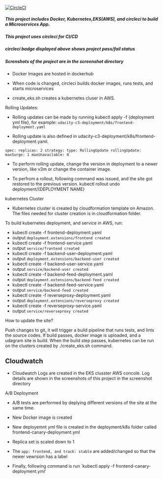 [![CircleCI](https://circleci.com/gh/sageexplorer/CI-Kubernetes-Microservices.svg?style=svg)](https://circleci.com/gh/sageexplorer/CI-Kubernetes-Microservices)

##### This project includes Docker, Kubernetes,EKS(AWS), and circleci to build a Microservices App.
##### This project uses circleci for CI/CD 
##### circleci badge displayed above shows project pass/fail status
##### Screnshots of the project are in the screenshot directory


* Docker Images are hosted in dockerhub

* When code is changed, circleci builds docker images, runs tests, and starts microservices

* create_eks.sh creates a kubernetes cluser in AWS. 

Rolling Updates:

* Rolling updates can be made by running kubectl apply -f {deployment yml file}, for example: `udacity-c3-deployment/k8s/frontend-deployment.yaml`

* Rolling update is also defined in udacity-c3-deployment/k8s/frontend-deployment.yaml.

`spec:
  replicas: 2
  strategy:
    type: RollingUpdate
    rollingUpdate:
      maxSurge: 1
      maxUnavailable: 0`

* To perform rolling update, change the version in deployment to a newer version, like v3m or change the container image.

* To perfrom a rollout, following command was issued, and the site got restored to the previous version. kubectl rollout undo deployment/{DEPLOYMENT NAME}

kubernetes Cluster

* Kubernetes cluster is created by cloudformation template on Amazon. The files needed for cluster creation is in cloudformation folder.

To build kubernetes deployment, and service in AWS, run:

* kubectl create -f  frontend-deployment.yaml 
* output `deployment.extensions/frontend created`
* kubectl create -f  frontend-service.yaml 
* output `service/frontend created`
* kubectl create -f backend-user-deployment.yaml 
* output `deployment.extensions/backend-user created`
* kubectl create -f backend-user-service.yaml 
* output `service/backend-user created`
* kubectl create -f backend-feed-deployment.yaml 
* output `deployment.extensions/backend-feed created`
* kubectl create -f backend-feed-service.yaml 
* output `service/backend-feed created`
* kubectl create -f reverseproxy-deployment.yaml 
* output `deployment.extensions/reverseproxy created`
* kubectl create -f reverseproxy-service.yaml 
* output `service/reverseproxy created`

How to update the site?

Push changes to git, it will trigger a build pipeline that runs tests, and lints the source codes. If build passes, docker image is uploaded, and a udagram site is build. When the build step passes, kubernetes can be run on the clusters created by ./create_eks.sh command. 


## Cloudwatch 
 * Cloudwatch Logs are created in the EKS clusster AWS concole. Log details are shown in the screenshots of this project in the screenshot directory

A/B Deployment 

 * A/B tests are performed by deplying different versions of the site at the same time.

 * New Docker image is created

 * New deployemnt yml file is created in the deployment/k8s folder called frontend-canary-deployment.yml

 * Replica set is scaled down to 1

 * The `app: frontend, and track: stable`  are added/changed so that the newer vewrsion has a label

 * Finally, following command is run `kubectl apply -f frontend-canary-deployment.yml'
